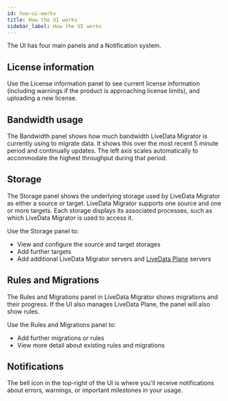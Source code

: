 ```yaml
---
id: how-ui-works
title: How the UI works
sidebar_label: How the UI works
---
```


The UI has four main panels and a Notification system.

## License information

Use the License information panel to see current license information (including warnings if the product is approaching license limits), and uploading a new license.

## Bandwidth usage

The Bandwidth panel shows how much bandwidth LiveData Migrator is currently using to migrate data. It shows this over the most recent 5 minute period and continually updates. The left axis scales automatically to accommodate the highest throughput during that period.

## Storage

The Storage panel shows the underlying storage used by LiveData Migrator as either a source or target. LiveData Migrator supports one source and one or more targets. Each storage displays its associated processes, such as which LiveData Migrator is used to access it.

Use the Storage panel to:

* View and configure the source and target storages
* Add further targets
* Add additional LiveData Migrator servers and [LiveData Plane](https://wandisco.github.io/wandisco-documentation/docs/quickstarts/preparation/get-started) servers

## Rules and Migrations

The Rules and Migrations panel in LiveData Migrator shows migrations and their progress. If the UI also manages LiveData Plane, the panel will also show rules.

Use the Rules and Migrations panel to:

* Add further migrations or rules
* View more detail about existing rules and migrations

## Notifications

The bell icon in the top-right of the UI is where you'll receive notifications about errors, warnings, or important milestones in your usage.
